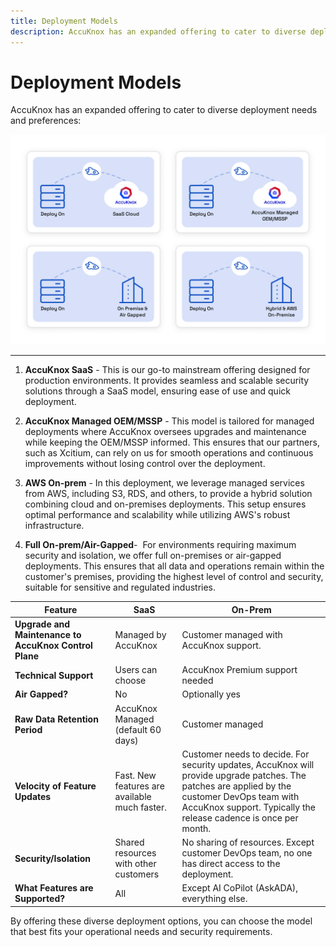 ```yaml
---
title: Deployment Models
description: AccuKnox has an expanded offering to cater to diverse deployment needs such as SaaS, Managed OEM/MSSP, AWS On-prem, and Full On-prem/Air-Gapped deployments.
---
```


# Deployment Models

AccuKnox has an expanded offering to cater to diverse deployment needs and preferences:

![Deployment Models](images/deployment-models-clean.png)

---

1. **AccuKnox SaaS** - This is our go-to mainstream offering designed for production environments. It provides seamless and scalable security solutions through a SaaS model, ensuring ease of use and quick deployment.

2. **AccuKnox Managed OEM/MSSP** - This model is tailored for managed deployments where AccuKnox oversees upgrades and maintenance while keeping the OEM/MSSP informed. This ensures that our partners, such as Xcitium, can rely on us for smooth operations and continuous improvements without losing control over the deployment.

3. **AWS On-prem** - In this deployment, we leverage managed services from AWS, including S3, RDS, and others, to provide a hybrid solution combining cloud and on-premises deployments. This setup ensures optimal performance and scalability while utilizing AWS's robust infrastructure.

4. **Full On-prem/Air-Gapped**-  For environments requiring maximum security and isolation, we offer full on-premises or air-gapped deployments. This ensures that all data and operations remain within the customer's premises, providing the highest level of control and security, suitable for sensitive and regulated industries.

| Feature | SaaS | On-Prem |
| --- | --- | --- |
| **Upgrade and Maintenance to AccuKnox Control Plane** | Managed by AccuKnox | Customer managed with AccuKnox support. |
| **Technical Support** | Users can choose | AccuKnox Premium support needed |
| **Air Gapped?** | No | Optionally yes |
| **Raw Data Retention Period** | AccuKnox Managed (default 60 days) | Customer managed |
| **Velocity of Feature Updates** | Fast. New features are available much faster. | Customer needs to decide. For security updates, AccuKnox will provide upgrade patches. The patches are applied by the customer DevOps team with AccuKnox support. Typically the release cadence is once per month. |
| **Security/Isolation** | Shared resources with other customers | No sharing of resources. Except customer DevOps team, no one has direct access to the deployment. |
| **What Features are Supported?** | All | Except AI CoPilot (AskADA), everything else. |

By offering these diverse deployment options, you can choose the model that best fits your operational needs and security requirements.
